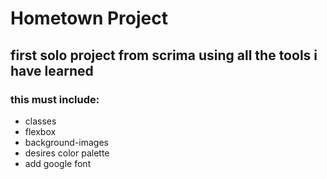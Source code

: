 # Hometown Project

## first solo project from scrima using all the tools i have learned

### this must include: 

- classes
- flexbox
- background-images
- desires color palette
- add google font
